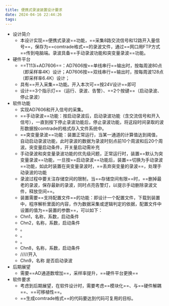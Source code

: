 ```yaml
---
title: 便携式录波装置设计要求
date: 2024-04-16 22:44:26
tags: 
---
```


- 设计简介
    - 本设计实现==便携式录波==功能，==采集8路交流信号和12路开入量信号==，保存为==comtrade格式==的录波文件，通过==网口用FTP方式==传到电脑端。录波具备==手动录波功能和突变量录波==功能。
- 硬件平台
    - ==T113i+AD7606==：AD7606按==单线串行==输出时，按每周波80点（即采样率4K）设计；AD7606按==双线串行==输出时，按每周波128点（即采样率6.4K）设计；
    - 具有==开入采集==功能。开入本次可==按24V设计==即可
    - 设计==3个指示灯==（运行、录波、告警）、==2个按键==（启动录波、停止录波）
- 软件功能
    - 实现AD7606和开入信号的采集。
    - ==手动录波==功能：按启动录波后，启动录波功能（含交流信号和开入信号），一直到按下停止录波功能后，停止录波功能，将这段时间录取的波形数据按comtrade的格式存入文件系统中。
    - ==突变量录波==功能：装置正常运行，当某一通道的计算值达到阈值，自动启动录波功能，此时录波的数据为录波时刻点前10个周波和后20个周波。突变量启动条件，开关量启动需补充
    - 手动录波和突变量录波功能的优先级问题，正常运行时，装置==默认为突变量录波==功能，一旦按==启动录波==功能后，装置==切换为手动录波==功能，如此时装置在突变量录波时，==丢弃突变量的录波==，处理手动录波的功能
    - 录波过程中要关注存储空间的限制，当==存储空间有限==时，==删掉最老的录波，保存最新的录波，同时点亮告警灯，以提示手动删除录波文件，释放空间==。
    - 装置需要==支持配置文件==的功能：即设计一个配置文件，下载到装置中，程序解析里面的内容，作为数据采集或逻辑判定的依据，配置文件中设置的值为==装置的参数==，可以如下：
    - Chn1，名称，系数，启动条件
    - Chn2，名称，系数，启动条件
    - 。
    - 。
    - 。
    - Chn8，名称，系数，启动条件
    - /////开入
    - Chn9，名称 是否启动录波
- 后期展望
    - 需要==AD通道数增加==，采样率提升，==硬件平台更换==
- 软件要求
    - 考虑到后期展望，在软件设计时，需要考虑==模块化==、与==硬件解耦==、==可移植性==。
    - ==生成comtrade格式==的代码要达到代码可复用的目标。
